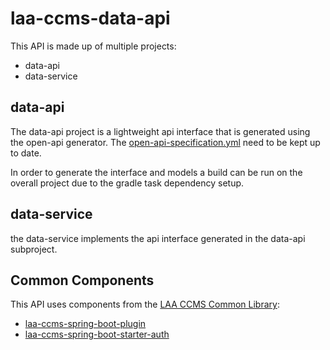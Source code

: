 # laa-ccms-data-api

This API is made up of multiple projects:
* data-api
* data-service

## data-api

The data-api project is a lightweight api interface that is generated using the open-api generator.
The [open-api-specification.yml](./data-api/open-api-specification.yml) need to be kept up to date. 

In order to generate the interface and models a build can be run on the overall project due to the gradle task dependency setup.

## data-service

the data-service implements the api interface generated in the data-api subproject.

## Common Components

This API uses components from the [LAA CCMS Common Library](https://github.com/ministryofjustice/laa-ccms-spring-boot-common):

- [laa-ccms-spring-boot-plugin](https://github.com/ministryofjustice/laa-ccms-spring-boot-common?tab=readme-ov-file#laa-ccms-spring-boot-gradle-plugin-for-java--spring-boot-projects)
- [laa-ccms-spring-boot-starter-auth](https://github.com/ministryofjustice/laa-ccms-spring-boot-common/tree/main/laa-ccms-spring-boot-starters/laa-ccms-spring-boot-starter-auth)
